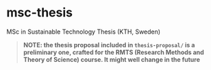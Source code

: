# msc-thesis
MSc in Sustainable Technology Thesis (KTH, Sweden)

> **NOTE: the thesis proposal included in `thesis-proposal/` is a preliminary
one, crafted for the RMTS (Research Methods and Theory of Science) course. It might well
change in the future**

